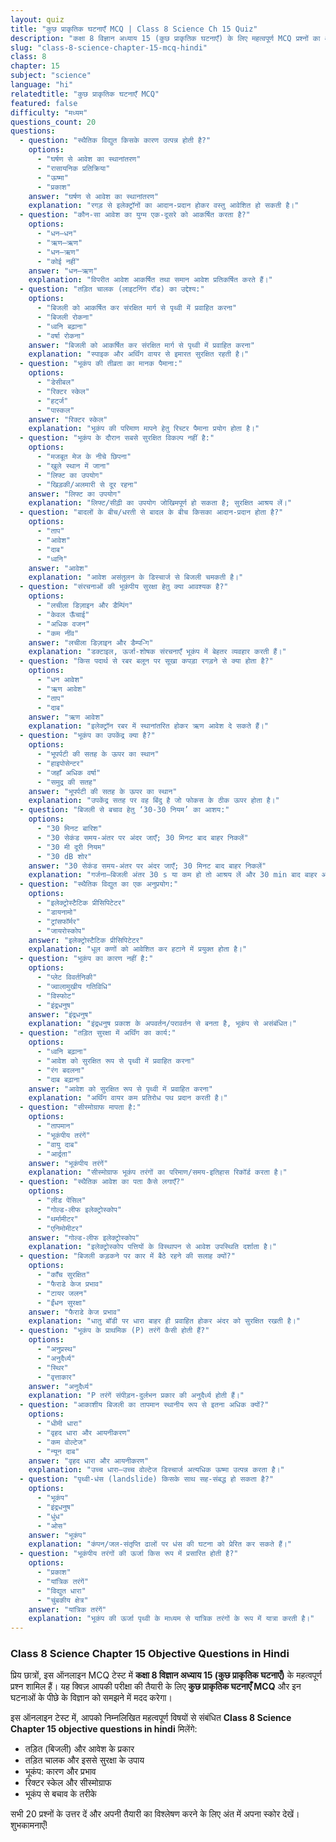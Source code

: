 ```yaml
---
layout: quiz
title: "कुछ प्राकृतिक घटनाएँ MCQ | Class 8 Science Ch 15 Quiz"
description: "कक्षा 8 विज्ञान अध्याय 15 (कुछ प्राकृतिक घटनाएँ) के लिए महत्वपूर्ण MCQ प्रश्नों का ऑनलाइन टेस्ट।"
slug: "class-8-science-chapter-15-mcq-hindi"
class: 8
chapter: 15
subject: "science"
language: "hi"
relatedtitle: "कुछ प्राकृतिक घटनाएँ MCQ"
featured: false
difficulty: "मध्यम"
questions_count: 20
questions:
  - question: "स्थैतिक विद्युत किसके कारण उत्पन्न होती है?"
    options:
      - "घर्षण से आवेश का स्थानांतरण"
      - "रासायनिक प्रतिक्रिया"
      - "ऊष्मा"
      - "प्रकाश"
    answer: "घर्षण से आवेश का स्थानांतरण"
    explanation: "रगड़ से इलेक्ट्रॉनों का आदान-प्रदान होकर वस्तु आवेशित हो सकती है।"
  - question: "कौन-सा आवेश का युग्म एक-दूसरे को आकर्षित करता है?"
    options:
      - "धन–धन"
      - "ऋण–ऋण"
      - "धन–ऋण"
      - "कोई नहीं"
    answer: "धन–ऋण"
    explanation: "विपरीत आवेश आकर्षित तथा समान आवेश प्रतिकर्षित करते हैं।"
  - question: "तड़ित चालक (लाइटनिंग रॉड) का उद्देश्य:"
    options:
      - "बिजली को आकर्षित कर संरक्षित मार्ग से पृथ्वी में प्रवाहित करना"
      - "बिजली रोकना"
      - "ध्वनि बढ़ाना"
      - "वर्षा रोकना"
    answer: "बिजली को आकर्षित कर संरक्षित मार्ग से पृथ्वी में प्रवाहित करना"
    explanation: "स्पाइक और अर्थिंग वायर से इमारत सुरक्षित रहती है।"
  - question: "भूकंप की तीव्रता का मानक पैमाना:"
    options:
      - "डेसीबल"
      - "रिक्टर स्केल"
      - "हर्ट्ज"
      - "पास्कल"
    answer: "रिक्टर स्केल"
    explanation: "भूकंप की परिमाण मापने हेतु रिच्टर पैमाना प्रयोग होता है।"
  - question: "भूकंप के दौरान सबसे सुरक्षित विकल्प नहीं है:"
    options:
      - "मजबूत मेज के नीचे छिपना"
      - "खुले स्थान में जाना"
      - "लिफ्ट का उपयोग"
      - "खिड़की/अलमारी से दूर रहना"
    answer: "लिफ्ट का उपयोग"
    explanation: "लिफ्ट/सीढ़ी का उपयोग जोखिमपूर्ण हो सकता है; सुरक्षित आश्रय लें।"
  - question: "बादलों के बीच/धरती से बादल के बीच किसका आदान-प्रदान होता है?"
    options:
      - "ताप"
      - "आवेश"
      - "दाब"
      - "ध्वनि"
    answer: "आवेश"
    explanation: "आवेश असंतुलन के डिस्चार्ज से बिजली चमकती है।"
  - question: "संरचनाओं की भूकंपीय सुरक्षा हेतु क्या आवश्यक है?"
    options:
      - "लचीला डिज़ाइन और डैम्पिंग"
      - "केवल ऊँचाई"
      - "अधिक वजन"
      - "कम नींव"
    answer: "लचीला डिज़ाइन और डैम्प-िंग"
    explanation: "डक्टाइल, ऊर्जा-शोषक संरचनाएँ भूकंप में बेहतर व्यवहार करती हैं।"
  - question: "किस पदार्थ से रबर बलून पर सूखा कपड़ा रगड़ने से क्या होता है?"
    options:
      - "धन आवेश"
      - "ऋण आवेश"
      - "ताप"
      - "दाब"
    answer: "ऋण आवेश"
    explanation: "इलेक्ट्रॉन रबर में स्थानांतरित होकर ऋण आवेश दे सकते हैं।"
  - question: "भूकंप का उपकेंद्र क्या है?"
    options:
      - "भूपर्पटी की सतह के ऊपर का स्थान"
      - "हाइपोसेन्टर"
      - "जहाँ अधिक वर्षा"
      - "समुद्र की सतह"
    answer: "भूपर्पटी की सतह के ऊपर का स्थान"
    explanation: "उपकेंद्र सतह पर वह बिंदु है जो फोकस के ठीक ऊपर होता है।"
  - question: "बिजली से बचाव हेतु ‘30-30 नियम’ का आशय:"
    options:
      - "30 मिनट बारिश"
      - "30 सेकंड समय-अंतर पर अंदर जाएँ; 30 मिनट बाद बाहर निकलें"
      - "30 मी दूरी नियम"
      - "30 dB शोर"
    answer: "30 सेकंड समय-अंतर पर अंदर जाएँ; 30 मिनट बाद बाहर निकलें"
    explanation: "गर्जना–बिजली अंतर 30 s या कम हो तो आश्रय लें और 30 min बाद बाहर आएँ।"
  - question: "स्थैतिक विद्युत का एक अनुप्रयोग:"
    options:
      - "इलेक्ट्रोस्टैटिक प्रीसिपिटेटर"
      - "डायनामो"
      - "ट्रांसफॉर्मर"
      - "जायरोस्कोप"
    answer: "इलेक्ट्रोस्टैटिक प्रीसिपिटेटर"
    explanation: "धूल कणों को आवेशित कर हटाने में प्रयुक्त होता है।"
  - question: "भूकंप का कारण नहीं है:"
    options:
      - "प्लेट विवर्तनिकी"
      - "ज्वालामुखीय गतिविधि"
      - "विस्फोट"
      - "इंद्रधनुष"
    answer: "इंद्रधनुष"
    explanation: "इंद्रधनुष प्रकाश के अपवर्तन/परावर्तन से बनता है, भूकंप से असंबंधित।"
  - question: "तड़ित सुरक्षा में अर्थिंग का कार्य:"
    options:
      - "ध्वनि बढ़ाना"
      - "आवेश को सुरक्षित रूप से पृथ्वी में प्रवाहित करना"
      - "रंग बदलना"
      - "दाब बढ़ाना"
    answer: "आवेश को सुरक्षित रूप से पृथ्वी में प्रवाहित करना"
    explanation: "अर्थिंग वायर कम प्रतिरोध पथ प्रदान करती है।"
  - question: "सीस्मोग्राफ मापता है:"
    options:
      - "तापमान"
      - "भूकंपीय तरंगें"
      - "वायु दाब"
      - "आर्द्रता"
    answer: "भूकंपीय तरंगें"
    explanation: "सीस्मोग्राफ भूकंप तरंगों का परिमाण/समय-इतिहास रिकॉर्ड करता है।"
  - question: "स्थैतिक आवेश का पता कैसे लगाएँ?"
    options:
      - "लीड पेंसिल"
      - "गोल्ड-लीफ इलेक्ट्रोस्कोप"
      - "थर्मामीटर"
      - "एनिमोमीटर"
    answer: "गोल्ड-लीफ इलेक्ट्रोस्कोप"
    explanation: "इलेक्ट्रोस्कोप पत्तियों के विस्थापन से आवेश उपस्थिति दर्शाता है।"
  - question: "बिजली कड़कने पर कार में बैठे रहने की सलाह क्यों?"
    options:
      - "काँच सुरक्षित"
      - "फैराडे केज प्रभाव"
      - "टायर जलन"
      - "ईंधन सुरक्षा"
    answer: "फैराडे केज प्रभाव"
    explanation: "धातु बॉडी पर धारा बाहर ही प्रवाहित होकर अंदर को सुरक्षित रखती है।"
  - question: "भूकंप के प्राथमिक (P) तरंगें कैसी होती हैं?"
    options:
      - "अनुप्रस्थ"
      - "अनुदैर्ध्य"
      - "स्थिर"
      - "वृत्ताकार"
    answer: "अनुदैर्ध्य"
    explanation: "P तरंगें संपीड़न-दुर्लभन प्रकार की अनुदैर्ध्य होती हैं।"
  - question: "आकाशीय बिजली का तापमान स्थानीय रूप से इतना अधिक क्यों?"
    options:
      - "धीमी धारा"
      - "वृहद धारा और आयनीकरण"
      - "कम वोल्टेज"
      - "न्यून दाब"
    answer: "वृहद धारा और आयनीकरण"
    explanation: "उच्च धारा–उच्च वोल्टेज डिस्चार्ज अत्यधिक ऊष्मा उत्पन्न करता है।"
  - question: "पृथ्वी-धंस (landslide) किसके साथ सह-संबद्ध हो सकता है?"
    options:
      - "भूकंप"
      - "इंद्रधनुष"
      - "धुंध"
      - "ओस"
    answer: "भूकंप"
    explanation: "कंपन/जल-संतृप्ति ढालों पर धंस की घटना को प्रेरित कर सकते हैं।"
  - question: "भूकंपीय तरंगों की ऊर्जा किस रूप में प्रसारित होती है?"
    options:
      - "प्रकाश"
      - "यांत्रिक तरंगें"
      - "विद्युत धारा"
      - "चुंबकीय क्षेत्र"
    answer: "यांत्रिक तरंगें"
    explanation: "भूकंप की ऊर्जा पृथ्वी के माध्यम से यांत्रिक तरंगों के रूप में यात्रा करती है।"
---
```


### Class 8 Science Chapter 15 Objective Questions in Hindi

प्रिय छात्रों, इस ऑनलाइन MCQ टेस्ट में **कक्षा 8 विज्ञान अध्याय 15 (कुछ प्राकृतिक घटनाएँ)** के महत्वपूर्ण प्रश्न शामिल हैं। यह क्विज़ आपकी परीक्षा की तैयारी के लिए **कुछ प्राकृतिक घटनाएँ MCQ** और इन घटनाओं के पीछे के विज्ञान को समझने में मदद करेगा।

इस ऑनलाइन टेस्ट में, आपको निम्नलिखित महत्वपूर्ण विषयों से संबंधित **Class 8 Science Chapter 15 objective questions in hindi** मिलेंगे:
- तड़ित (बिजली) और आवेश के प्रकार
- तड़ित चालक और इससे सुरक्षा के उपाय
- भूकंप: कारण और प्रभाव
- रिक्टर स्केल और सीस्मोग्राफ
- भूकंप से बचाव के तरीके

सभी 20 प्रश्नों के उत्तर दें और अपनी तैयारी का विश्लेषण करने के लिए अंत में अपना स्कोर देखें। शुभकामनाएँ!